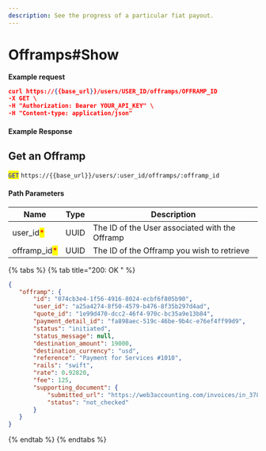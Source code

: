 ```yaml
---
description: See the progress of a particular fiat payout.
---
```


# Offramps#Show

**Example request**

```json
curl https://{{base_url}}/users/USER_ID/offramps/OFFRAMP_ID
-X GET \
-H "Authorization: Bearer YOUR_API_KEY" \
-H "Content-type: application/json"
```

#### **Example Response**

## Get an Offramp

<mark style="color:blue;">`GET`</mark> `https://{{base_url}}/users/:user_id/offramps/:offramp_id`

#### Path Parameters

| Name                                          | Type | Description                                    |
| --------------------------------------------- | ---- | ---------------------------------------------- |
| user\_id<mark style="color:red;">\*</mark>    | UUID | The ID of the User associated with the Offramp |
| offramp\_id<mark style="color:red;">\*</mark> | UUID | The ID of the Offramp you wish to retrieve     |

{% tabs %}
{% tab title="200: OK " %}
```json
{
   "offramp": {
       "id": "074cb3e4-1f56-4916-8024-ecbf6f805b90",
       "user_id": "a25a4274-8f50-4579-b476-8f35b297d4ad",
       "quote_id": "1e99d470-dcc2-46f4-970c-bc35a9e13b84",
       "payment_detail_id": "fa898aec-519c-46be-9b4c-e76ef4ff99d9",
       "status": "initiated",
       "status_message": null,
       "destination_amount": 19000,
       "destination_currency": "usd",
       "reference": "Payment for Services #1010",
       "rails": "swift",
       "rate": 0.92820,
       "fee": 125,
       "supporting_document": {
           "submitted_url": "https://web3accounting.com/invoices/in_378949x.pdf",
           "status": "not_checked"
       }
   }
}
```
{% endtab %}
{% endtabs %}

